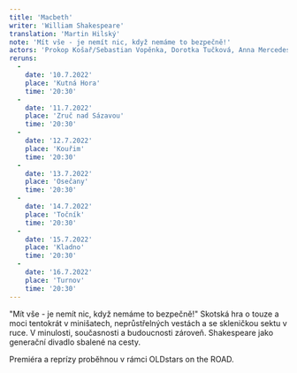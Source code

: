 ```yaml
---
title: 'Macbeth'
writer: 'William Shakespeare'
translation: 'Martin Hilský'
note: 'Mít vše - je nemít nic, když nemáme to bezpečně!'
actors: 'Prokop Košař/Sebastian Vopěnka, Dorotka Tučková, Anna Mercedes Čtvrtníčková, Vilma Vojtíšková, Anna Maria Jarkovská, Theresia Anna Hakenová, Matěj Zahajský, Lukáš Cenker a Jiří Dejl'
reruns:
  -
    date: '10.7.2022'
    place: 'Kutná Hora'
    time: '20:30'
  -
    date: '11.7.2022'
    place: 'Zruč nad Sázavou'
    time: '20:30'
  -
    date: '12.7.2022'
    place: 'Kouřim'
    time: '20:30'
  - 
    date: '13.7.2022'
    place: 'Osečany'
    time: '20:30'
  -
    date: '14.7.2022'
    place: 'Točník'
    time: '20:30'
  -
    date: '15.7.2022'
    place: 'Kladno'
    time: '20:30'
  -
    date: '16.7.2022' 
    place: 'Turnov'
    time: '20:30'
---
```

"Mít vše - je nemít nic, když nemáme to bezpečně!"
Skotská hra o touze a moci tentokrát v minišatech, neprůstřelných vestách a se skleničkou sektu v ruce. V minulosti, současnosti a budoucnosti zároveň. Shakespeare jako generační divadlo sbalené na cesty.

Premiéra a reprízy proběhnou v rámci OLDstars on the ROAD.
